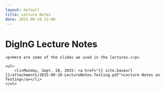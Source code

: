 ```yaml
---
layout: default
title: Lecture Notes
date: 2015-09-28 12:00
---
```


<div class="row">

  <div class="col-xs-12 col-sm-12 col-md-offset-1 col-md-10 col-lg-offset-2 col-lg-8">
    <h1>DigInG Lecture Notes</h1>

    <p>Here are some of the slides we used in the lectures.</p>

    <ul>
        <li>Monday, Sept. 28, 2015: <a href="{{ site.baseurl }}/attachments/2015-09-28-LectureNotes-Testing.pdf">Lecture Notes on Testing</a></li>
    </ul>

  </div>
</div>
